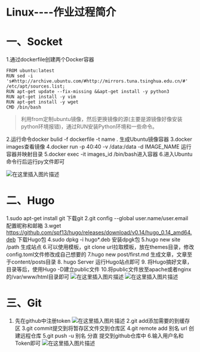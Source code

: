 # Linux----作业过程简介



# 一、Socket
1.通过dockerfile创建两个Docker容器

```
FROM ubuntu:latest
RUN sed -i 's#http://archive.ubuntu.com/#http://mirrors.tuna.tsinghua.edu.cn/#' /etc/apt/sources.list;
RUN apt-get update --fix-missing &&apt-get install -y python3
RUN apt-get install -y vim
RUN apt-get install -y wget
CMD /bin/bash
```

> 利用from定制ubuntu镜像，然后更换镜像的源(主要是源镜像好像安装python环境报错)，通过RUN安装Python环境和一些命令。

2.运行命令docker bulid -f dockerfile -t name . 生成Ubuntu镜像容器
3.docker images查看镜像
4.docker run -p 40:40 -v /data:/data -d  IMAGE_NAME 运行容器并映射目录
5.docker exec -it images_id  /bin/bash进入容器
6.进入Ubuntu命令行后运行py文件即可

![在这里插入图片描述](https://img-blog.csdnimg.cn/fbc7f5d7c5904b059f8e8b05f2103922.png)

# 二、Hugo
1.sudo apt-get install git	下载git
2.git config --global user.name/user.email	配置昵称和邮箱
3.wget https://github.com/spf13/hugo/releases/download/v0.14/hugo_0.14_amd64.deb	下载Hugo包
4.sudo dpkg -i hugo*.deb 安装dpgk包
5.hugo new site /path 生成站点
6.可以使用模板，git clone url拉取模板，放在themes目录，修改config.toml文件修改成自己想要的
7.hugo new post/first.md 生成文章，文章至于content/posts目录
8. hugo Server 运行Hugo站点即可
9. 将Hugo搞好文章，目录等后，使用Hugo -D建立public文件
10.将public文件放至apache或者nginx的/var/www/html目录即可 
![在这里插入图片描述](https://img-blog.csdnimg.cn/479e46f02daf427d9f98fb89bc981457.png)
![在这里插入图片描述](https://img-blog.csdnimg.cn/91c50ba90a0b4257a5ed641f5d4fe83d.png)
# 三、Git
1. 先在github中注册token
![在这里插入图片描述](https://img-blog.csdnimg.cn/1683cb3231c34ecca8239ecc5514d3c1.png)
2.git add添加需要的到缓存区
3.git commit提交到将暂存区文件交到仓库区
4.git remote add 别名 url 创建远程仓库
5.git push -u 别名 分直 提交到github仓库中
6.输入用户名和Token即可
![在这里插入图片描述](https://img-blog.csdnimg.cn/01a892a4c7e24f689038a14316fb7276.png)

